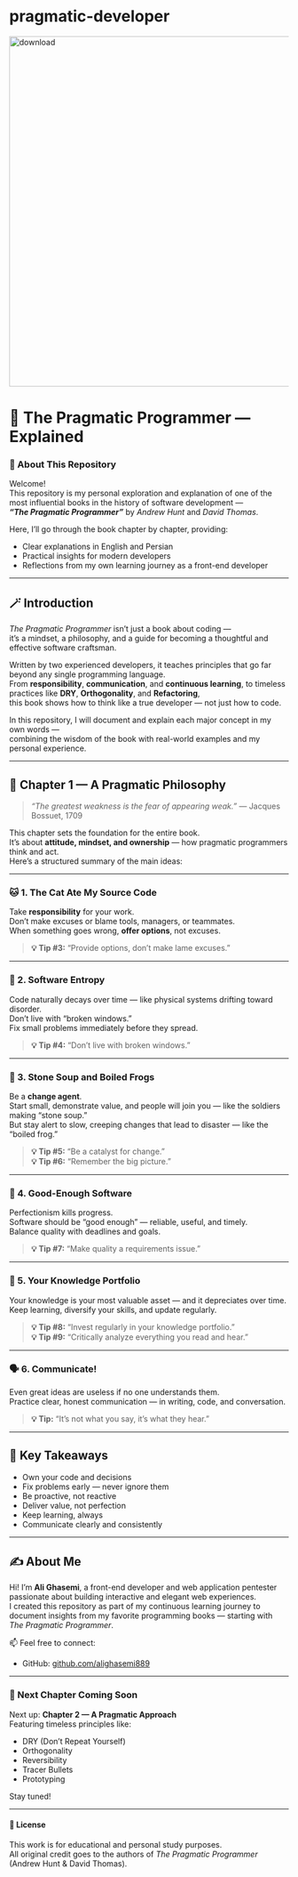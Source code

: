 # pragmatic-developer
<img width="1200" height="630" alt="download" src="https://github.com/user-attachments/assets/5cf8d3f5-2a56-403d-aaa0-976277a0c3fb" />


# 📘 The Pragmatic Programmer — Explained
### 🧠 About This Repository
Welcome!  
This repository is my personal exploration and explanation of one of the most influential books in the history of software development —  
**_“The Pragmatic Programmer”_** by *Andrew Hunt* and *David Thomas*.

Here, I’ll go through the book chapter by chapter, providing:
- Clear explanations in English and Persian  
- Practical insights for modern developers  
- Reflections from my own learning journey as a front-end developer  

---

## 🪄 Introduction

_The Pragmatic Programmer_ isn’t just a book about coding —  
it’s a mindset, a philosophy, and a guide for becoming a thoughtful and effective software craftsman.

Written by two experienced developers, it teaches principles that go far beyond any single programming language.  
From **responsibility**, **communication**, and **continuous learning**, to timeless practices like **DRY**, **Orthogonality**, and **Refactoring**,  
this book shows how to think like a true developer — not just how to code.

In this repository, I will document and explain each major concept in my own words —  
combining the wisdom of the book with real-world examples and my personal experience.  

---

## 🧭 Chapter 1 — A Pragmatic Philosophy  
> _“The greatest weakness is the fear of appearing weak.”_ — Jacques Bossuet, 1709  

This chapter sets the foundation for the entire book.  
It’s about **attitude, mindset, and ownership** — how pragmatic programmers think and act.  
Here’s a structured summary of the main ideas:

---

### 🐱 1. The Cat Ate My Source Code  
Take **responsibility** for your work.  
Don’t make excuses or blame tools, managers, or teammates.  
When something goes wrong, **offer options**, not excuses.

> **💡 Tip #3:** “Provide options, don’t make lame excuses.”

---

### 🧩 2. Software Entropy  
Code naturally decays over time — like physical systems drifting toward disorder.  
Don’t live with “broken windows.”  
Fix small problems immediately before they spread.

> **💡 Tip #4:** “Don’t live with broken windows.”

---

### 🍲 3. Stone Soup and Boiled Frogs  
Be a **change agent**.  
Start small, demonstrate value, and people will join you — like the soldiers making “stone soup.”  
But stay alert to slow, creeping changes that lead to disaster — like the “boiled frog.”

> **💡 Tip #5:** “Be a catalyst for change.”  
> **💡 Tip #6:** “Remember the big picture.”

---

### 🧱 4. Good-Enough Software  
Perfectionism kills progress.  
Software should be “good enough” — reliable, useful, and timely.  
Balance quality with deadlines and goals.

> **💡 Tip #7:** “Make quality a requirements issue.”

---

### 💼 5. Your Knowledge Portfolio  
Your knowledge is your most valuable asset — and it depreciates over time.  
Keep learning, diversify your skills, and update regularly.  

> **💡 Tip #8:** “Invest regularly in your knowledge portfolio.”  
> **💡 Tip #9:** “Critically analyze everything you read and hear.”

---

### 🗣️ 6. Communicate!  
Even great ideas are useless if no one understands them.  
Practice clear, honest communication — in writing, code, and conversation.

> **💡 Tip:** “It’s not what you say, it’s what they hear.”

---

## 🚀 Key Takeaways
- Own your code and decisions  
- Fix problems early — never ignore them  
- Be proactive, not reactive  
- Deliver value, not perfection  
- Keep learning, always  
- Communicate clearly and consistently  

---

## ✍️ About Me
Hi! I’m **Ali Ghasemi**, a  front-end developer and web application pentester passionate about building interactive and elegant web experiences.  
I created this repository as part of my continuous learning journey to document insights from my favorite programming books — starting with _The Pragmatic Programmer_.  

📫 Feel free to connect:  
- GitHub: [github.com/alighasemi889](https://github.com/alighasemi889)  

---

### 🌟 Next Chapter Coming Soon
Next up: **Chapter 2 — A Pragmatic Approach**  
Featuring timeless principles like:
- DRY (Don’t Repeat Yourself)  
- Orthogonality  
- Reversibility  
- Tracer Bullets  
- Prototyping  

Stay tuned!

---

#### 🧾 License
This work is for educational and personal study purposes.  
All original credit goes to the authors of *The Pragmatic Programmer* (Andrew Hunt & David Thomas).
